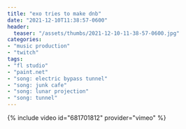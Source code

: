 ```yaml
---
title: "exo tries to make dnb"
date: "2021-12-10T11:38:57-0600"
header:
  teaser: "/assets/thumbs/2021-12-10-11-38-57-0600.jpg"
categories:
- "music production"
- "twitch"
tags:
- "fl studio"
- "paint.net"
- "song: electric bypass tunnel"
- "song: junk cafe"
- "song: lunar projection"
- "song: tunnel"
---
```

{% include video id="681701812" provider="vimeo" %}

